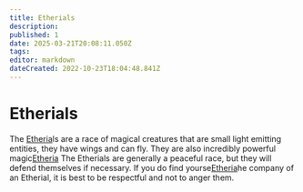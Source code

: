 ```yaml
---
title: Etherials
description: 
published: 1
date: 2025-03-21T20:08:11.050Z
tags: 
editor: markdown
dateCreated: 2022-10-23T18:04:48.841Z
---
```


# Etherials

The [Etheria](/etheria)ls are a race of magical creatures that are small light emitting entities, they have wings and can fly. They are also incredibly powerful magic[Etheria](/etheria) The Etherials are generally a peaceful race, but they will defend themselves if necessary. If you do find yourse[Etheria](/etheria)he company of an Etherial, it is best to be respectful and not to anger them.
